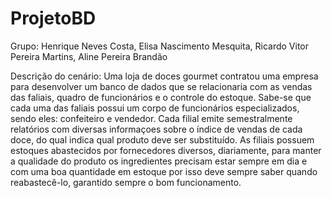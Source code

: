 # ProjetoBD
Grupo: Henrique Neves Costa, Elisa Nascimento Mesquita, Ricardo Vitor Pereira Martins, Aline Pereira Brandão

Descrição do cenário: Uma loja de doces gourmet contratou uma empresa para desenvolver um banco de dados que se relacionaria com as vendas das faliais, quadro de funcionários e o controle do estoque. Sabe-se que cada uma das faliais possui um corpo de funcionários especializados, sendo eles: confeiteiro e vendedor. Cada filial emite semestralmente relatórios com diversas informaçoes sobre o índice de vendas de cada doce, do qual indica qual produto deve ser substituído. As filiais possuem estoques abastecidos por fornecedores diversos, diariamente, para manter a qualidade do produto os ingredientes precisam estar sempre em dia e com uma boa quantidade em estoque por isso deve sempre saber quando reabastecê-lo, garantido sempre o bom funcionamento.
